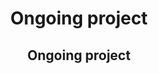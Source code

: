 <div align="center">
	<h1>Ongoing project</h2>
</div>
<div align="center">
	<h2>Ongoing project</h2>
</div>

